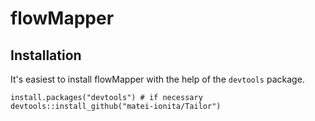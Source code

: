 # flowMapper


## Installation
It's easiest to install flowMapper with the help of the `devtools` package.

`install.packages("devtools") # if necessary`  
`devtools::install_github("matei-ionita/Tailor")`
